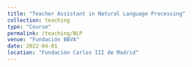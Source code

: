 ```yaml
---
title: "Teacher Assistant in Natural Language Processing"
collection: teaching
type: "Course"
permalink: /teaching/NLP
venue: "Fundación BBVA"
date: 2022-04-01
location: "Fundación Carlos III de Madrid"
---
```


